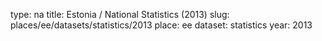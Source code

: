 type: na
title: Estonia / National Statistics (2013)
slug: places/ee/datasets/statistics/2013
place: ee
dataset: statistics
year: 2013
